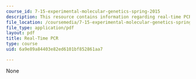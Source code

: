 ```yaml
---
course_id: 7-15-experimental-molecular-genetics-spring-2015
description: This resource contains information regarding real-time PCR.
file_location: /coursemedia/7-15-experimental-molecular-genetics-spring-2015/6a9e89a84403e82ed6101bf852861aa7_MIT7_15S15_Real_Time_PCR.pdf
file_type: application/pdf
layout: pdf
title: Real-Time PCR
type: course
uid: 6a9e89a84403e82ed6101bf852861aa7

---
```

None